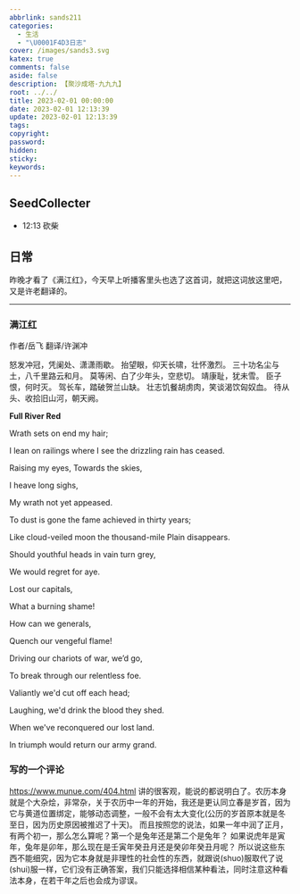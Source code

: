 ```yaml
---
abbrlink: sands211
categories:
  - 生活
  - "\U0001F4D3日志"
cover: /images/sands3.svg
katex: true
comments: false
aside: false
description: 【聚沙成塔·九九九】
root: ../../
title: 2023-02-01 00:00:00
date: 2023-02-01 12:13:39
update: 2023-02-01 12:13:39
tags:
copyright:
password:
hidden:
sticky:
keywords:
---
```


## SeedCollecter
- 12:13 砍柴


## 日常
昨晚才看了《满江红》，今天早上听播客里头也选了这首词，就把这词放这里吧，又是许老翻译的。

----
### 满江红
作者/岳飞  翻译/许渊冲

怒发冲冠，凭阑处、潇潇雨歇。
抬望眼，仰天长啸，壮怀激烈。
三十功名尘与土，八千里路云和月。
莫等闲、白了少年头，空悲切。
靖康耻，犹未雪。
臣子恨，何时灭。
驾长车，踏破贺兰山缺。
壮志饥餐胡虏肉，笑谈渴饮匈奴血。
待从头、收拾旧山河，朝天阙。

**Full River Red**

Wrath sets on end my hair;

I lean on railings where I see the drizzling rain has ceased.

Raising my eyes, Towards the skies,

I heave long sighs,

My wrath not yet appeased.

To dust is gone the fame achieved in thirty years;

Like cloud-veiled moon the thousand-mile Plain disappears.

Should youthful heads in vain turn grey,

We would regret for aye.

Lost our capitals,

What a burning shame!

How can we generals,

Quench our vengeful flame!

Driving our chariots of war, we’d go,

To break through our relentless foe.

Valiantly we'd cut off each head;

Laughing, we'd drink the blood they shed.

When we've reconquered our lost land.

In triumph would return our army grand.


### 写的一个评论
https://www.munue.com/404.html
讲的很客观，能说的都说明白了。农历本身就是个大杂烩，非常杂，关于农历中一年的开始，我还是更认同立春是岁首，因为它与黄道位置绑定，能够动态调整，一般不会有太大变化(公历的岁首原本就是冬至日，因为历史原因被推迟了十天)。
而且按照您的说法，如果一年中润了正月，有两个初一，那么怎么算呢？第一个是兔年还是第二个是兔年？
如果说虎年是寅年，兔年是卯年，那么现在是壬寅年癸丑月还是癸卯年癸丑月呢？
所以说这些东西不能细究，因为它本身就是非理性的社会性的东西，就跟说(shuo)服取代了说(shui)服一样，它们没有正确答案，我们只能选择相信某种看法，同时注意这种看法本身，在若干年之后也会成为谬误。
